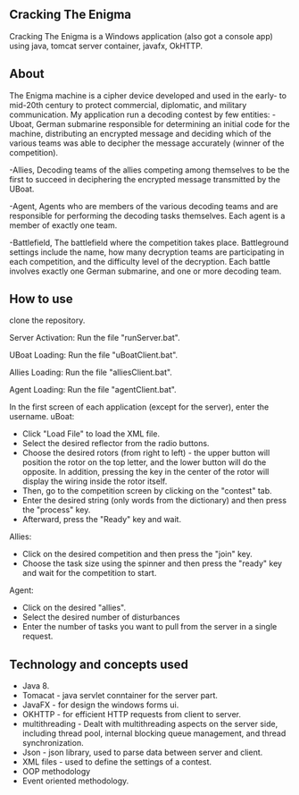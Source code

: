 ## Cracking The Enigma
Cracking The Enigma is a Windows application (also got a console app) using java, tomcat server container, javafx, OkHTTP.
 
## About
The Enigma machine is a cipher device developed and used in the early- to mid-20th century to protect commercial, diplomatic, and military communication.
My application run a decoding contest by few entities: 
-Uboat, German submarine responsible for determining an initial code for the machine, 
distributing an encrypted message and deciding which of the various teams was able to decipher the message accurately (winner of the competition).

-Allies, Decoding teams of the allies competing among themselves to be the first to succeed in deciphering the encrypted message transmitted by the UBoat.

-Agent, Agents who are members of the various decoding teams and are responsible for performing the decoding tasks themselves. Each agent is a member of exactly one team.

-Battlefield, The battlefield where the competition takes place.
 Battleground settings include the name, how many decryption teams are participating in each competition, 
 and the difficulty level of the decryption. Each battle involves exactly one German submarine, and one or more decoding team.

## How to use
clone the repository. 

Server Activation: Run the file "runServer.bat".

UBoat Loading: Run the file "uBoatClient.bat".

Allies Loading: Run the file "alliesClient.bat".

Agent Loading: Run the file "agentClient.bat".

In the first screen of each application (except for the server), enter the username.
uBoat: 
- Click "Load File" to load the XML file.
- Select the desired reflector from the radio buttons.
- Choose the desired rotors (from right to left) - the upper button will position the rotor on the top letter, and the lower button will do the opposite. In addition, pressing the key in the center of the rotor will display the wiring inside the rotor itself.
- Then, go to the competition screen by clicking on the "contest" tab.
- Enter the desired string (only words from the dictionary) and then press the "process" key.
- Afterward, press the "Ready" key and wait.

Allies:
- Click on the desired competition and then press the "join" key.
- Choose the task size using the spinner and then press the "ready" key and wait for the competition to start.

Agent:
- Click on the desired "allies".
- Select the desired number of disturbances
- Enter the number of tasks you want to pull from the server in a single request.

## Technology  and concepts used
- Java 8.
- Tomacat - java servlet conntainer for the server part.
- JavaFX - for design the windows forms ui.
- OKHTTP - for efficient HTTP requests from client to server.
- multithreading - Dealt with multithreading aspects on the server side, including thread pool, internal blocking queue management, and thread synchronization.
- Json - json library, used to parse data between server and client.
- XML files - used to define the settings of a contest.
- OOP methodology
- Event oriented methodology.
